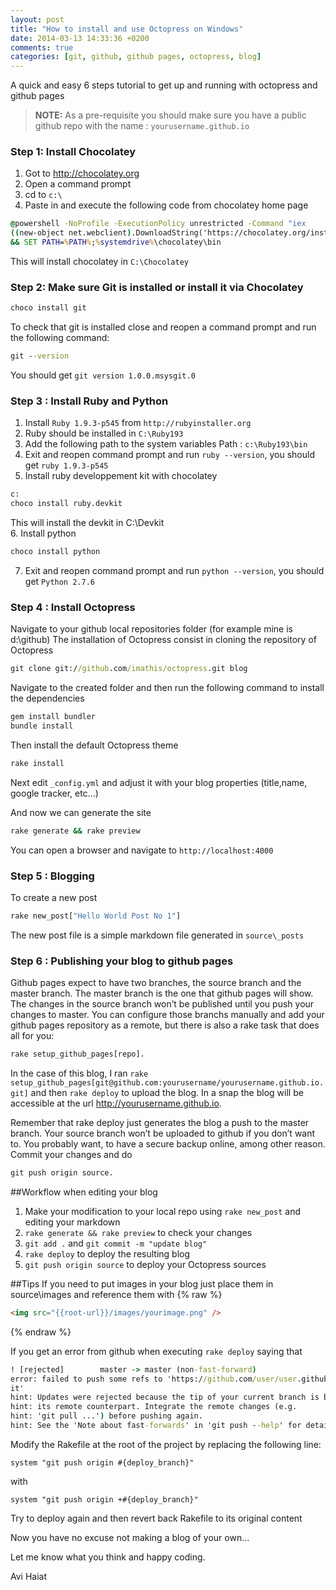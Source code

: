 ```yaml
---
layout: post
title: "How to install and use Octopress on Windows"
date: 2014-03-13 14:33:36 +0200
comments: true
categories: [git, github, github pages, octopress, blog]
---
```

A quick and easy 6 steps tutorial to get up and running with octopress and github pages

>**NOTE:**
> As a pre-requisite you should make sure you have a public github repo with the name : `yourusername.github.io`

### Step 1: Install Chocolatey
1. Got to http://chocolatey.org
2. Open a command prompt
3. cd to `c:\`
4. Paste in and execute the following code from chocolatey home page
```bat Install Chocolatey
@powershell -NoProfile -ExecutionPolicy unrestricted -Command "iex
((new-object net.webclient).DownloadString('https://chocolatey.org/install.ps1'))"
&& SET PATH=%PATH%;%systemdrive%\chocolatey\bin
```

This will install chocolatey in `C:\Chocolatey`

### Step 2: Make sure Git is installed or install it via Chocolatey
```bat Install Git with Chocolatey
choco install git
```

To check that git is installed close and reopen a command prompt and run the following command:
```bat Check Git version
git --version
```

You should get `git version 1.0.0.msysgit.0`

### Step 3 : Install Ruby and Python
1. Install `Ruby 1.9.3-p545` from `http://rubyinstaller.org`
2. Ruby should be installed in `C:\Ruby193`
3. Add the following path to the system variables Path : `c:\Ruby193\bin`
4. Exit and reopen command prompt and run `ruby --version`, you should get `ruby 1.9.3-p545`
5. Install ruby developpement kit with chocolatey

   
```bat Install Ruby Devkit with Chocolatey
c:
choco install ruby.devkit
```
This will install the devkit in C:\Devkit   
6. Install python

  
```bat Install Python with Chocolatey
choco install python
``` 
7. Exit and reopen command prompt and run `python --version`, you should get `Python 2.7.6`


### Step 4 : Install Octopress
Navigate to your github local repositories folder (for example mine is d:\github)
The installation of Octopress consist in cloning the repository of Octopress
```bat Clone Octopress repository
git clone git://github.com/imathis/octopress.git blog
```

Navigate to the created folder and then run the following command to install the dependencies
```bat Install Octopress dependencies
gem install bundler
bundle install
```

Then install the default Octopress theme
```bat Install Octopress default theme
rake install
```

Next edit `_config.yml` and adjust it with your blog properties (title,name, google tracker, etc...)

And now we can generate the site
```bat Generate and preview Octopress blog
rake generate && rake preview
```
You can open a browser and navigate to `http://localhost:4000`

### Step 5 : Blogging
To create a new post
```bat Create a new blog post
rake new_post["Hello World Post No 1"]
```
The new post file is a simple markdown file generated in `source\_posts`

### Step 6 : Publishing your blog to github pages
Github pages expect to have two branches, the source branch and the master branch. The master branch is the one that github pages will show. The changes in the source branch won’t be published until you push your changes to master. You can configure those branchs manually and add your github pages repository as a remote, but there is also a rake task that does all for you:
```bat rake command for setting up github pages
rake setup_github_pages[repo].
```
In the case of this blog, I ran `rake setup_github_pages[git@github.com:yourusername/yourusername.github.io.git]` and then `rake deploy` to upload the blog.
In a snap the blog will be accessible at the url http://yourusername.github.io.

Remember that rake deploy just generates the blog a push to the master branch. Your source branch won’t be uploaded to github if you don’t want to. You probably want, to have a secure backup online, among other reason. Commit your changes and do
```bat pushing the sources
git push origin source.
```


##Workflow when editing your blog
1. Make your modification to your local repo using `rake new_post` and editing your markdown
2. `rake generate && rake preview` to check your changes
2. `git add .` and `git commit -m "update blog"`
3.  `rake deploy` to deploy the resulting blog
4. `git push origin source` to deploy your Octopress sources

##Tips
If you need to put images in your blog just place them in source\images and reference them with
{% raw %}
```html img
<img src="{{root-url}}/images/yourimage.png" />
```
{% endraw %}


If you get an error from github when executing `rake deploy` saying that
```bat
! [rejected]        master -> master (non-fast-forward)
error: failed to push some refs to 'https://github.com/user/user.github
it'
hint: Updates were rejected because the tip of your current branch is behind
hint: its remote counterpart. Integrate the remote changes (e.g.
hint: 'git pull ...') before pushing again.
hint: See the 'Note about fast-forwards' in 'git push --help' for details.
``` 
Modify the Rakefile at the root of the project
by replacing the following line:
```
system "git push origin #{deploy_branch}"
```
with
```
system "git push origin +#{deploy_branch}"
```
Try to deploy again and then revert back Rakefile to its original content



Now you have no excuse not making a blog of your own...   

Let me know what you think and happy coding.

Avi Haiat